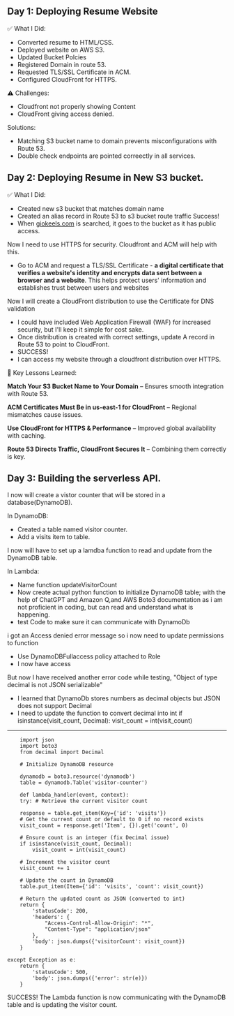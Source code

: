 ## Day 1: Deploying Resume Website

✅ What I Did:

- Converted resume to HTML/CSS.
- Deployed website on AWS S3.
- Updated Bucket Polcies
- Registered Domain in route 53.
- Requested TLS/SSL Certificate in ACM.
- Configured CloudFront for HTTPS.

⚠️ Challenges:

- Cloudfront not properly showing Content
- CloudFront giving access denied.

Solutions:

- Matching S3 bucket name to domain prevents misconfigurations with Route 53.
- Double check endpoints are pointed correectly in all services.

## Day 2: Deploying Resume in New S3 bucket.

✅ What I Did:

- Created new s3 bucket that matches domain name
- Created an alias record in Route 53 to s3 bucket route traffic
  Success!
- When [giokeels.com](http://giokeels.com) is searched, it goes to the bucket as it has public access.

Now I need to use HTTPS for security. Cloudfront and ACM will help with this.

- Go to ACM and request a TLS/SSL Certificate - **a digital certificate that verifies a website's identity and encrypts data sent between a browser and a website**. This helps protect users' information and establishes trust between users and websites

Now I will create a CloudFront distribution to use the Certificate for DNS validation

- I could have included Web Application Firewall (WAF) for increased security, but I'll keep it simple for cost sake.
- Once distribution is created with correct settings, update A record in Route 53 to point to CloudFront.
- SUCCESS!
- I can access my website through a cloudfront distribution over HTTPS.

📌 Key Lessons Learned:

**Match Your S3 Bucket Name to Your Domain** – Ensures smooth integration with Route 53.

**ACM Certificates Must Be in us-east-1 for CloudFront** – Regional mismatches cause issues.

**Use CloudFront for HTTPS & Performance** – Improved global availability with caching.

**Route 53 Directs Traffic, CloudFront Secures It** – Combining them correctly is key.

## Day 3: Building the serverless API.

I now will create a vistor counter that will be stored in a database(DynamoDB).

In DynamoDB:

- Created a table named visitor counter.
- Add a visits item to table.

I now will have to set up a lamdba function to read and update from the DynamoDB table.

In Lambda:

- Name function updateVisitorCount
- Now create actual python function to initialize DynamoDB table; with the help of ChatGPT and Amazon Q,and AWS Boto3 documentation as i am not proficient in coding, but can read and understand what is happening.
- test Code to make sure it can communicate with DynamoDb

i got an Access denied error message so i now need to update permissions to function

- Use DynamoDBFullaccess policy attached to Role
- I now have access

But now I have received another error code while testing, "Object of type decimal is not JSON serializable"

- I learned that DynamoDb stores numbers as decimal objects but JSON does not support Decimal
- I need to update the function to convert decimal into int
  if isinstance(visit_count, Decimal):
  visit_count = int(visit_count)

---

        import json
        import boto3
        from decimal import Decimal

        # Initialize DynamoDB resource

        dynamodb = boto3.resource('dynamodb')
        table = dynamodb.Table('visitor-counter')

        def lambda_handler(event, context):
        try: # Retrieve the current visitor count

        response = table.get_item(Key={'id': 'visits'})
        # Get the current count or default to 0 if no record exists
        visit_count = response.get('Item', {}).get('count', 0)

        # Ensure count is an integer (fix Decimal issue)
        if isinstance(visit_count, Decimal):
            visit_count = int(visit_count)

        # Increment the visitor count
        visit_count += 1

        # Update the count in DynamoDB
        table.put_item(Item={'id': 'visits', 'count': visit_count})

        # Return the updated count as JSON (converted to int)
        return {
            'statusCode': 200,
            'headers': {
                "Access-Control-Allow-Origin": "*",
                "Content-Type": "application/json"
            },
            'body': json.dumps({'visitorCount': visit_count})
        }

    except Exception as e:
        return {
            'statusCode': 500,
            'body': json.dumps({'error': str(e)})
        }

SUCCESS! The Lambda function is now communicating with the DynamoDB table and is updating the visitor count.

